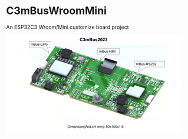 # C3mBusWroomMini
An ESP32C3 Wroom/Mini customize board project

  <img src="Hardware/C3mBus2023wroomN4.png" width=480>
